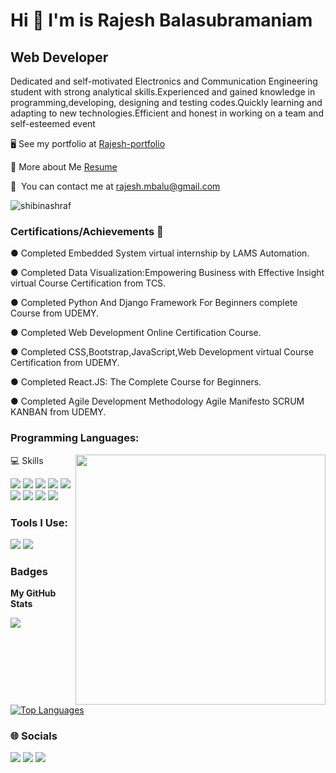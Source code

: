 Hi 👋 I'm is Rajesh Balasubramaniam
=======================================

Web Developer
-------------

Dedicated and self-motivated Electronics and Communication Engineering student with strong analytical skills.Experienced and gained knowledge in programming,developing, designing and testing codes.Quickly learning and adapting to new technologies.Efficient and honest in working on a team and self-esteemed event

🖥️  See my portfolio at [Rajesh-portfolio](https://rb4807.github.io/rajesh-portfolio/)

🧾  More about Me [Resume](http://drive.google.com/file/d/1hiVmpNNFNKlyFOxdytJ6lcwY8Nzj2L8j/view?usp=drivesdk)

📩  You can contact me at [rajesh.mbalu@gmail.com](mailto:rajesh.mbalu@gmail.com)

<p align="left"> <img src="https://komarev.com/ghpvc/?username=shibinashraf&label=Profile%20views&color=0e75b6&style=flat" alt="shibinashraf" /> </p>


<h3 align="left">Certifications/Achievements 🥉</h3>


●	Completed Embedded System virtual internship by LAMS Automation.

●	Completed Data Visualization:Empowering Business with Effective Insight virtual Course Certification from TCS.

●	Completed Python And Django Framework For Beginners complete Course from UDEMY.

● Completed Web Development Online Certification Course.

●	Completed CSS,Bootstrap,JavaScript,Web Development virtual Course Certification from UDEMY.

●	Completed React.JS: The Complete Course for Beginners.

● Completed Agile Development Methodology Agile Manifesto SCRUM KANBAN from UDEMY.

<h3 align="left">Programming Languages:</h3>
💻 Skills 
<img align="right" width="400" src="https://webcodes.net/wp-content/uploads/2020/11/python-2.gif">
<p>
  <img src="https://img.shields.io/badge/Python-3776AB?style=for-the-badge&logo=python&logoColor=white" />
  <img src="https://img.shields.io/badge/django-%23092E20.svg?style=for-the-badge&logo=django&logoColor=white" />
  <img src="https://img.shields.io/badge/HTML5-E34F26?style=for-the-badge&logo=html5&logoColor=white" />
  <img src="https://img.shields.io/badge/CSS3-1572B6?style=for-the-badge&logo=css3&logoColor=white" />
  <img src="https://img.shields.io/badge/C-00599C?style=for-the-badge&logo=c&logoColor=white" />
  <img src="https://img.shields.io/badge/javascript-%23323330.svg?style=for-the-badge&logo=javascript&logoColor=%23F7DF1E" />
  <img src="https://img.shields.io/badge/Tailwind-1572B6?style=for-the-badge&logo=tailwind&logoColor=white" />
  <img src="https://img.shields.io/badge/bootstrap-%23563D7C.svg?style=for-the-badge&logo=bootstrap&logoColor=white" />
  <img src="https://img.shields.io/badge/postgres-%23316192.svg?style=for-the-badge&logo=postgresql&logoColor=white"/>
 </p>
  <h3 align="left">Tools I Use:</h3>
  <p>
  <img src="https://img.shields.io/badge/Visual_Studio_Code-0078D4?style=for-the-badge&logo=visual%20studio%20code&logoColor=white" />
  <img src="https://img.shields.io/badge/Visual_Studio-5C2D91?style=for-the-badge&logo=visual%20studio&logoColor=white" />
</p>



### Badges 

<b>My GitHub Stats</b>

<a href="http://www.github.com/rb4807"><img src="https://github-readme-streak-stats.herokuapp.com/?user=rb4807&stroke=ffffff&background=1c1917&ring=0891b2&fire=0891b2&currStreakNum=ffffff&currStreakLabel=0891b2&sideNums=ffffff&sideLabels=ffffff&dates=ffffff&hide_border=true" /></a>

<a href="https://github.com/rb4807" align="left"><img src="https://github-readme-stats.vercel.app/api/top-langs/?username=rb4807&langs_count=10&title_color=0891b2&text_color=ffffff&icon_color=0891b2&bg_color=1c1917&hide_border=true&locale=en&custom_title=Top%20%Languages" alt="Top Languages" /></a>
  
### 🌐 Socials
 <p>
<img src="https://img.shields.io/badge/LinkedIn-%230077B5.svg?logo=linkedin&logoColor=white](https://linkedin.com/in/https://www.linkedin.com/in/rajesh-mbalu" /> 
<img src="https://img.shields.io/badge/Instagram-%23E4405F.svg?logo=Instagram&logoColor=white](https://instagram.com/https://instagram.com/https://instagram.com/_._r__b_._)" />
<img src="https://img.shields.io/badge/Facebook-%231877F2.svg?logo=Facebook&logoColor=white](https://facebook.com/https://www.facebook.com/rajesh.balasubramanyam.3?mibextid=ZbWKwL )" />
 
